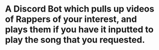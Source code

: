 # A Discord Bot which pulls up videos of Rappers of your interest, and plays them if you have it inputted to play the song that you requested.
